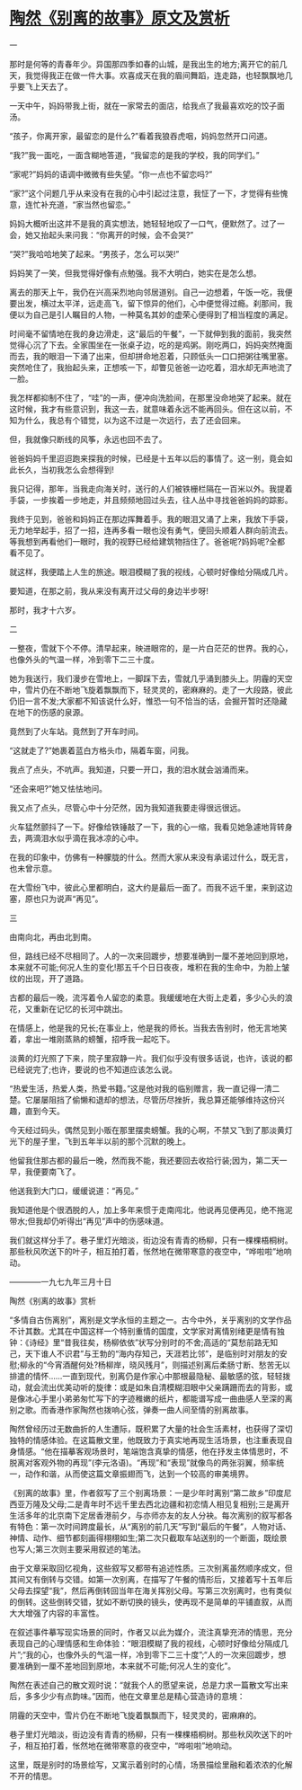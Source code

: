 # [陶然《别离的故事》原文及赏析](https://www.vrrw.net/wx/8675.html)

一

那时是何等的青春年少。异国那四季如春的山城，是我出生的地方;离开它的前几天，我觉得我正在做一件大事。欢喜成天在我的眉间舞蹈，连走路，也轻飘飘地几乎要飞上天去了。

一天中午，妈妈带我上街，就在一家常去的面店，给我点了我最喜欢吃的饺子面汤。

“孩子，你离开家，最留恋的是什么?”看着我狼吞虎咽，妈妈忽然开口问道。

“我?”我一面吃，一面含糊地答道，“我留恋的是我的学校，我的同学们。”

“家呢?”妈妈的语调中微微有些失望。“你一点也不留恋吗?”

“家?”这个问题几乎从来没有在我的心中引起过注意，我怔了一下，才觉得有些愧意，连忙补充道，“家当然也留恋。”



妈妈大概听出这并不是我的真实想法，她轻轻地叹了一口气，便默然了。过了一会，她又抬起头来问我：“你离开的时候，会不会哭?”

“哭?”我哈哈地笑了起来。“男孩子，怎么可以哭!”

妈妈笑了一笑，但我觉得好像有点勉强。我不大明白，她实在是怎么想。

离去的那天上午，我仍在兴高采烈地向邻居道别。自己一边想着，午饭一吃，我便要出发，横过太平洋，远走高飞，留下惊异的他们，心中便觉得过瘾。刹那间，我便以为自己是引人瞩目的人物，一种莫名其妙的虚荣心便得到了相当程度的满足。

时间毫不留情地在我的身边滑走，这“最后的午餐”，一下就伸到我的面前，我突然觉得心沉了下去。全家围坐在一张桌子边，吃的是鸡粥。刚吃两口，妈妈突然掩面而去，我的眼泪一下涌了出来，但却拼命地忍着，只顾低头一口口把粥往嘴里塞。突然呛住了，我抬起头来，正想咳一下，却瞥见爸爸一边吃着，泪水却无声地流了一脸。

我怎样都抑制不住了，“哇”的一声，便冲向洗脸间，在那里没命地哭了起来。就在这时候，我才有些意识到，我这一去，就意味着永远不能再回头。但在这以前，不知为什么，我总有个错觉，以为这不过是一次远行，去了还会回来。

但，我就像只断线的风筝，永远也回不去了。

爸爸妈妈千里迢迢跑来探我的时候，已经是十五年以后的事情了。这一别，竟会如此长久，当初我怎么会想得到!

我只记得，那年，当我走向海关时，送行的人们被铁栅栏隔在一百米以外。我提着手袋，一步挨着一步地走，并且频频地回过头去，往人丛中寻找爸爸妈妈的踪影。

我终于见到，爸爸和妈妈正在那边挥舞着手。我的眼泪又涌了上来，我放下手袋，无力地举起手，招了一招，连再多看一眼也没有勇气，便回头顺着人群向前流去。等我想到再看他们一眼时，我的视野已经给建筑物挡住了。爸爸呢?妈妈呢?全都看不见了。

就这样，我便踏上人生的旅途。眼泪模糊了我的视线，心顿时好像给分隔成几片。

要知道，在那之前，我从来没有离开过父母的身边半步呀!

那时，我才十六岁。

二

一整夜，雪就下个不停。清早起来，映进眼帘的，是一片白茫茫的世界。我的心，也像外头的气温一样，冷到零下二三十度。

她为我送行，我们漫步在雪地上，一脚踩下去，雪就几乎涌到膝头上。阴霾的天空中，雪片仍在不断地飞旋着飘飘而下，轻灵灵的，密麻麻的。走了一大段路，彼此仍旧一言不发;大家都不知该说什么好，惟恐一句不恰当的话，会掘开暂时还隐藏在地下的伤感的泉源。

竟然到了火车站。竟然到了开车时间。

“这就走了?”她裹着蓝白方格头巾，隔着车窗，问我。

我点了点头，不吭声。我知道，只要一开口，我的泪水就会汹涌而来。

“还会来吧?”她又怯怯地问。

我又点了点头，尽管心中十分茫然，因为我知道我要走得很远很远。

火车猛然颤抖了一下。好像给铁锤敲了一下，我的心一缩，我看见她急遽地背转身去，两滴泪水似乎滴在我冰凉的心中。

在我的印象中，仿佛有一种朦胧的什么。然而大家从来没有承诺过什么，既无言，也未曾示意。

在大雪纷飞中，彼此心里都明白，这大约是最后一面了。而我不远千里，来到这边塞，原也只为说声“再见”。

三

由南向北，再由北到南。

但，路线已经不尽相同了。人的一次来回踱步，想要准确到一厘不差地回到原地，本来就不可能;何况人生的变化!那五千个日日夜夜，堆积在我的生命中，为脸上皱纹的出现，开了道路。

古都的最后一晚，流泻着令人留恋的柔意。我缓缓地在大街上走着，多少心头的浪花，又重新在记忆的长河中跳出。

在情感上，他是我的兄长;在事业上，他是我的师长。当我去告别时，他无言地笑着，拿出一堆刚蒸熟的螃蟹，招呼我一起吃下。

淡黄的灯光照了下来，院子里寂静一片。我们似乎没有很多话说，也许，该说的都已经说完了;也许，要说的也不知道应该怎么说。

“热爱生活，热爱人类，热爱书籍。”这是他对我的临别赠言，我一直记得一清二楚。它屡屡阻挡了偷懒和退却的想法，尽管历尽挫折，我总算还能够维持这份兴趣，直到今天。

今天经过码头，偶然见到小贩在那里摆卖螃蟹。我的心啊，不禁又飞到了那淡黄灯光下的屋子里，飞到五年半以前的那个沉默的晚上。

他留我住那古都的最后一晚，然而我不能，我还要回去收拾行装;因为，第二天一早，我便要南飞了。

他送我到大门口，缓缓说道：“再见。”

我知道他是个很洒脱的人，加上多年来惯于走南闯北，他说再见便再见，绝不拖泥带水;但我却仍听得出“再见”声中的伤感味道。

我们就这样分手了。巷子里灯光暗淡，街边没有青青的杨柳，只有一棵棵梧桐树。那些秋风吹送下的叶子，相互拍打着，怅然地在微带寒意的夜空中，“哗啦啦”地响动。

————一九七九年三月十日

陶然《别离的故事》赏析

“多情自古伤离别”，离别是文学永恒的主题之一。古今中外，关乎离别的文学作品不计其数。尤其在中国这样一个特别重情的国度，文学家对离情别绪更是情有独钟：《诗经》里“昔我往矣，杨柳依依”状写分别时的不舍;高适的“莫愁前路无知己，天下谁人不识君”与王勃的“海内存知己，天涯若比邻”，是临别时对朋友的安慰;柳永的“今宵酒醒何处?杨柳岸，晓风残月”，则描述别离后柔肠寸断、愁苦无以排遣的情怀……一直到现代，别离仍是作家心中那根最隐秘、最敏感的弦，轻轻拨动，就会流出优美动听的旋律：或是如朱自清模糊泪眼中父亲蹒跚而去的背影，或是像冰心手里小弟弟匆忙写下的字迹稚嫩的纸片，都能谱写成一曲曲感人至深的离别之歌。而香港作家陶然也拨响心弦，弹奏一曲人间至情的别离故事。

陶然曾经历过无数曲折的人生遭际，既积累了大量的社会生活素材，也获得了深切独特的情感体验。在这篇散文里，他既致力于真实地再现生活场景，也注重表现自身情感。“他在描摹客观场景时，笔端饱含真挚的情感，他在抒发主体情思时，不脱离对客观外物的再现”(李元洛语)。“再现”和“表现”就像鸟的两张羽翼，频率统一，动作和谐，从而使这篇文章振翅而飞，达到一个较高的审美境界。

《别离的故事》里，作者叙写了三个别离场景：一是少年时离别“第二故乡”印度尼西亚万隆及父母;二是青年时不远千里去西北边疆和初恋情人相见复相别;三是离开生活多年的北京南下定居香港前夕，与亦师亦友的友人分袂。每次离别的叙写都各有特色：第一次时间跨度最长，从“离别的前几天”写到“最后的午餐”，人物对话、神情、动作、细节都刻画得栩栩如生;第二次只截取车站送别的一个断面，既绘景也写人;第三次则主要采用叙述的笔法。

由于文章采取回忆视角，这些叙写又都带有追述性质。三次别离虽然顺序成文，但其间又有倒转与交错。如第一次别离，在描写了午餐的情形后，又接着写十五年后父母去探望“我”，然后再倒转回当年在海关挥别父母。写第三次别离时，也有类似的倒转。这些倒转交错，犹如不断切换的镜头，使再现不是简单的平铺直叙，从而大大增强了内容的丰富性。

在叙述事件摹写现实场景的同时，作者又以此为媒介，流注真挚充沛的情思，充分表现自己的心理情感和生命体验：“眼泪模糊了我的视线，心顿时好像给分隔成几片”;“我的心，也像外头的气温一样，冷到零下二三十度”;“人的一次来回踱步，想要准确到一厘不差地回到原地，本来就不可能;何况人生的变化”。

陶然在表述自己的散文观时说：“就我个人的愿望来说，总是力求一篇散文写出来后，多多少少有点韵味。”因而，他在文章里总是精心营造诗的意境：

阴霾的天空中，雪片仍在不断地飞旋着飘飘而下，轻灵灵的，密麻麻的。

巷子里灯光暗淡，街边没有青青的杨柳，只有一棵棵梧桐树。那些秋风吹送下的叶子，相互拍打着，怅然地在微带寒意的夜空中，“哗啦啦”地响动。

这里，既是别时的场景绘写，又寓示着别时的心情，场景描绘里融和着浓浓的化解不开的情思。

